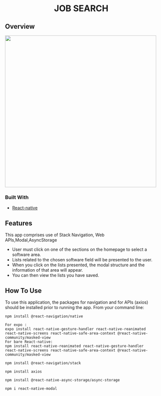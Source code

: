 <h1 align="center">JOB SEARCH</h1>

## Overview

<img src="src/assets/jobsearch.gif" height="500">

### Built With

- [React-native](https://reactnative.dev/)


## Features

This app comprises use of Stack Navigation, Web APIs,Modal,AsyncStorage

- User must click on one of the sections on the homepage to select a software area.
- Lists related to the chosen software field will be presented to the user.
- When you click on the lists presented, the modal structure and the information of that area will appear.
- You can then view the lists you have saved.

## How To Use

To use this application, the packages for navigation and for APIs (axios) should be installed prior to running the app. From your command line:

```
npm install @react-navigation/native

For expo :
expo install react-native-gesture-handler react-native-reanimated react-native-screens react-native-safe-area-context @react-native-community/masked-view
For bare React-native:
npm install react-native-reanimated react-native-gesture-handler react-native-screens react-native-safe-area-context @react-native-community/masked-view

npm install @react-navigation/stack

npm install axios

npm install @react-native-async-storage/async-storage

npm i react-native-modal

```
